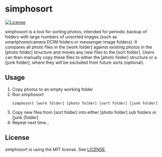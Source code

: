 # simphosort
[![License](https://img.shields.io/badge/license-MIT-brightgreen.svg)](https://github.com/alexbeug/simphosort/blob/main/LICENSE.txt)

[comment]: # (https://img.shields.io/github/license/alexbeug/simphosort later when repo is public)

simphosort is a tool for sorting photos, intended for periodic backup of folders with large numbers of unsorted images (such as smartphone/camera DCIM folders or messenger image folders).
It compares all photo files in the \[work folder\] against existing photos in the \[photo folder\] structure and moves any new files to the \[sort folder\].
Users can then manually copy these files to either the \[photo folder\] structure or a [junk folder], where they will be excluded from future sorts (optional).

## Usage
1. Copy photos to an empty working folder.
2. Run simphosort
	```
    simphosort [work folder] [photo folder] [sort folder] [junk folder]
	```
3. Copy new files from \[sort folder\] into either \[photo folder\] sub folders or \[junk [folder\].
4. Repeat next time...

## License
simphosort is using the MIT license. See [LICENSE](LICENSE).
